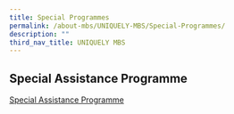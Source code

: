 ```yaml
---
title: Special Programmes
permalink: /about-mbs/UNIQUELY-MBS/Special-Programmes/
description: ""
third_nav_title: UNIQUELY MBS
---
```

## Special Assistance Programme

[Special Assistance Programme](https://www.mbschinese.net/project.asp)